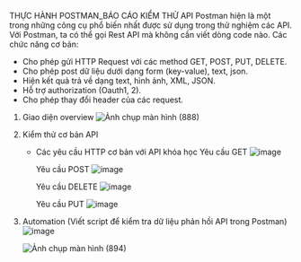 THỰC HÀNH POSTMAN_BÁO CÁO KIỂM THỬ API
Postman hiện là một trong những công cụ phổ biến nhất được sử dụng trong thử nghiệm các API. Với Postman, ta có thể gọi Rest API mà không cần viết dòng code nào.
Các chức năng cơ bản: 
* Cho phép gửi HTTP Request với các method GET, POST, PUT, DELETE.
* Cho phép post dữ liệu dưới dạng form (key-value), text, json.
* Hiện kết quả trả về dạng text, hình ảnh, XML, JSON.
* Hỗ trợ authorization (Oauth1, 2).
* Cho phép thay đổi header của các request.

1. Giao diện overview
![Ảnh chụp màn hình (888)](https://github.com/Phuong862003/postman_api/assets/96609460/25f3e04d-83d1-4a92-8072-b237bb9ebdb2)
2. Kiểm thử cơ bản API
   * Các yêu cầu HTTP cơ bản với API khóa học
     Yêu cầu GET
     ![image](https://github.com/Phuong862003/postman_api/assets/96609460/b798e282-62f9-4c0d-b92d-f9a239df3a6c)


     Yêu cầu POST
     ![image](https://github.com/Phuong862003/postman_api/assets/96609460/cb2a1ff4-9c87-46ef-8a75-941c4a2ad86f)


     Yêu cầu DELETE
     ![image](https://github.com/Phuong862003/postman_api/assets/96609460/2fa73e7f-80ea-4995-8ebb-ecc98df28bd6)


     Yêu cầu PUT
     ![image](https://github.com/Phuong862003/postman_api/assets/96609460/2517f596-27aa-4ce9-86fd-c489b5e35e67)

  3. Automation (Viết script để kiểm tra dữ liệu phản hồi API trong Postman)
     ![image](https://github.com/Phuong862003/postman_api/assets/96609460/a8905fb1-c44e-4310-8c9b-da0c411d5eec)


     ![Ảnh chụp màn hình (894)](https://github.com/Phuong862003/postman_api/assets/96609460/c69742ab-bdd1-4116-b1fe-989d7a8cffc3)






   
